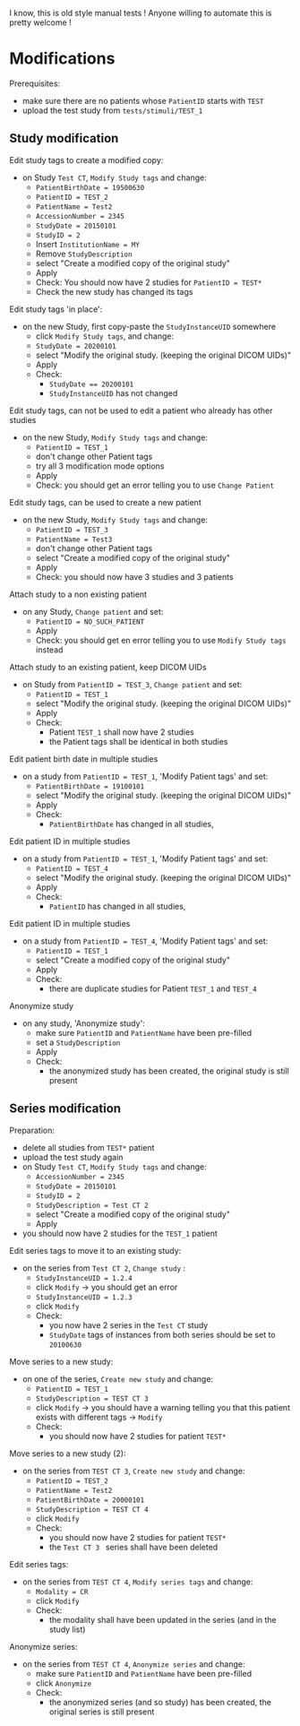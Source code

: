 I know, this is old style manual tests !  Anyone willing to automate this is pretty welcome !


Modifications
=============

Prerequisites:

- make sure there are no patients whose `PatientID` starts with `TEST`
- upload the test study from `tests/stimuli/TEST_1`

Study modification
------------------


Edit study tags to create a modified copy:
- on Study `Test CT`, `Modify Study tags` and change:
  - `PatientBirthDate = 19500630`
  - `PatientID = TEST_2`
  - `PatientName = Test2`
  - `AccessionNumber = 2345`
  - `StudyDate = 20150101`
  - `StudyID = 2`
  - Insert `InstitutionName = MY`
  - Remove `StudyDescription`
  - select "Create a modified copy of the original study"
  - Apply
  - Check: You should now have 2 studies for `PatientID = TEST*`
  - Check the new study has changed its tags

Edit study tags 'in place':
- on the new Study, first copy-paste the `StudyInstanceUID` somewhere
  - click `Modify Study tags`, and change:
  - `StudyDate = 20200101`
  - select "Modify the original study. (keeping the original DICOM UIDs)"
  - Apply
  - Check:
    - `StudyDate == 20200101`
    - `StudyInstanceUID` has not changed


Edit study tags, can not be used to edit a patient who already has other studies
- on the new Study, `Modify Study tags` and change:
  - `PatientID = TEST_1`
  - don't change other Patient tags
  - try all 3 modification mode options
  - Apply
  - Check: you should get an error telling you to use `Change Patient`

Edit study tags, can be used to create a new patient
- on the new Study, `Modify Study tags` and change:
  - `PatientID = TEST_3`
  - `PatientName = Test3`
  - don't change other Patient tags
  - select "Create a modified copy of the original study"
  - Apply
  - Check: you should now have 3 studies and 3 patients

Attach study to a non existing patient
- on any Study, `Change patient` and set:
  - `PatientID = NO_SUCH_PATIENT`
  - Apply
  - Check: you should get en error telling you to use `Modify Study tags` instead

Attach study to an existing patient, keep DICOM UIDs
- on Study from `PatientID = TEST_3`, `Change patient` and set:
  - `PatientID = TEST_1`
  - select "Modify the original study. (keeping the original DICOM UIDs)"
  - Apply
  - Check: 
    - Patient `TEST_1` shall now have 2 studies
    - the Patient tags shall be identical in both studies

Edit patient birth date in multiple studies
- on a study from `PatientID = TEST_1`, 'Modify Patient tags' and set:
  - `PatientBirthDate = 19100101`
  - select "Modify the original study. (keeping the original DICOM UIDs)"
  - Apply
  - Check:
    - `PatientBirthDate` has changed in all studies, 

Edit patient ID in multiple studies
- on a study from `PatientID = TEST_1`, 'Modify Patient tags' and set:
  - `PatientID = TEST_4`
  - select "Modify the original study. (keeping the original DICOM UIDs)"
  - Apply
  - Check:
    - `PatientID` has changed in all studies, 

Edit patient ID in multiple studies
- on a study from `PatientID = TEST_4`, 'Modify Patient tags' and set:
  - `PatientID = TEST_1`
  - select "Create a modified copy of the original study"
  - Apply
  - Check:
    - there are duplicate studies for Patient `TEST_1` and `TEST_4`

Anonymize study
- on any study, 'Anonymize study':
  - make sure `PatientID` and `PatientName` have been pre-filled
  - set a `StudyDescription`
  - Apply
  - Check:
    - the anonymized study has been created, the original study is still present


Series modification
------------------

Preparation:
- delete all studies from `TEST*` patient
- upload the test study again
- on Study `Test CT`, `Modify Study tags` and change:
  - `AccessionNumber = 2345`
  - `StudyDate = 20150101`
  - `StudyID = 2`
  - `StudyDescription = Test CT 2`
  - select "Create a modified copy of the original study"
  - Apply
- you should now have 2 studies for the `TEST_1` patient

Edit series tags to move it to an existing study:
- on the series from `Test CT 2`, `Change study` :
  - `StudyInstanceUID = 1.2.4`
  - click `Modify` -> you should get an error
  - `StudyInstanceUID = 1.2.3`
  - click `Modify`
  - Check:
    - you now have 2 series in the `Test CT` study
    - `StudyDate` tags of instances from both series should be set to `20100630`

Move series to a new study:
- on one of the series, `Create new study` and change:
  - `PatientID = TEST_1`
  - `StudyDescription = TEST CT 3`
  - click `Modify` -> you should have a warning telling you that this patient exists with different tags -> `Modify`
  - Check:
    - you should now have 2 studies for patient `TEST*`

Move series to a new study (2):
- on the series from `TEST CT 3`, `Create new study` and change:
  - `PatientID = TEST_2`
  - `PatientName = Test2`
  - `PatientBirthDate = 20000101`
  - `StudyDescription = TEST CT 4`
  - click `Modify`
  - Check:
    - you should now have 2 studies for patient `TEST*`
    - the `Test CT 3 ` series shall have been deleted

Edit series tags:
- on the series from `TEST CT 4`, `Modify series tags` and change:
  - `Modality = CR`
  - click `Modify`
  - Check:
    - the modality shall have been updated in the series (and in the study list)

Anonymize series:
- on the series from `TEST CT 4`, `Anonymize series` and change:
  - make sure `PatientID` and `PatientName` have been pre-filled
  - click `Anonymize`
  - Check:
    - the anonymized series (and so study) has been created, the original series is still present
